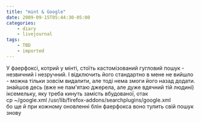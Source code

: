 ```yaml
---
title: "mint & Google"
date: 2009-09-15T05:44:30-05:00
categories:
    - diary
    - livejournal
tags:
    - TBD
    - imported
---
```


У фаерфоксі, котрий у мінті, стоїть кастомізований гугловий пошук - незвичний і незручний. І відключить його стандартно в мене не вийшло - можна тільки зовсім видалити, але тоді нема змоги його назад додати.  
знайшов десь (вже не пам'ятаю джерела, але дуже вдячний тій людині) іксемельку, яку треба кинуть замість вбудованої, отак  
cp ~/google.xml /usr/lib/firefox-addons/searchplugins/google.xml  
бо ще й при кожному оновленні блін фаерфокса воно тулить свій пошук знову